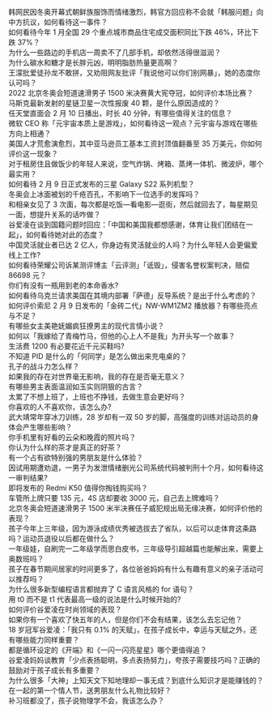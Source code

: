 韩网民因冬奥开幕式朝鲜族服饰而情绪激烈，韩官方回应称不会就「韩服问题」向中方抗议，如何看待这一事件？  
如何看待今年 1 月全国 29 个重点城市商品住宅成交面积同比下跌 46%，环比下跌 37%？  
为什么一些路边的手机店一周卖不了几部手机，却依然活得很滋润？  
为什么碳水和糖才是长胖元凶，明明脂肪热量更高啊？  
王濛批爱徒孙龙不敢拼，又劝阻网友批评「我说他可以你们别网暴」，她的态度你认可吗？  
2022 北京冬奥会短道速滑男子 1500 米决赛黄大宪夺冠，如何评价本场比赛？  
马斯克最新发射的星链卫星一次性报废 40 颗，是什么原因造成的？  
任天堂直面会 2 月 10 日播出，时长 40 分钟，有哪些值得关注的信息？  
微软 CEO 称「元宇宙本质上是游戏」，如何看待这一观点？元宇宙与游戏在哪些方向上相通？  
美国人才荒愈演愈烈，其中亚马逊员工基本工资封顶值翻番至 35 万美元，你如何评价这一现象？  
对于租房住且做饭少的年轻人来说，空气炸锅、烤箱、蒸烤一体机、微波炉，哪个最实用？  
如何看待 2 月 9 日正式发布的三星 Galaxy S22 系列机型？  
冬奥会上冰面被划的千疮百孔，不影响下一位选手的发挥吗？  
和相亲女见了 3 次面，每次都是吃饭—看电影—逛街，然后就回去了，每星期见一面，想提升关系的话咋做？  
谷爱凌在谈到国籍问题时回应：「中国和美国我都想感谢，体育让我们团结在一起」，如何看待她对此的态度？  
中国灵活就业者已达 2 亿人，你身边有灵活就业的人吗？为什么年轻人会更偏爱线上工作?  
如何看待荣耀公司诉某测评博主「云评测」「诋毁」，侵害名誉权案判决，赔偿 86698 元？  
你们有没有一瓶用到老的本命香水?  
如何看待乌克兰请求美国在其境内部署「萨德」反导系统？是出于什么考虑的？  
如何评价索尼 2 月 9 日发布的「金砖二代」NW-WM1ZM2 播放器？有哪些亮点与不足？  
有哪些女主美艳妩媚疯狂撩男主的现代言情小说？  
如何以「我嫁给了青梅竹马，但他的心上人不是我」为开头写一个故事？  
生活费 1200 有必要花近千元买鞋吗?  
不知道 PID 是什么的「何同学」是怎么做出来充电桌的？  
孔子的战斗力怎么样？  
如果我的存在对世界毫无影响，我的存在是否毫无意义？  
有哪些男主表面温润如玉实则阴狠的古言？  
太累了不想上班了，上班也不挣钱，去做生意会更好吗？  
你喜欢的人不喜欢你，该怎么办?  
武大靖常年穿冰刀训练，28 岁却有一双 50 岁的脚，高强度的训练对运动员的身体会产生哪些影响？  
你手机里有好看的云朵和晚霞的照片吗？  
你认为什么样的茶才是真正的好茶？  
有一个占有欲特别强的男朋友是什么体验？  
因试用期遭劝退，一男子为发泄情绪删光公司系统代码被判刑十个月，如何看待这一审判结果?  
即将发布的 Redmi K50 值得你掏钱购买吗？  
车管所上牌只要 135 元，4S 店却要收 3000 元，自己去上牌难吗？  
北京冬奥会短道速滑男子 1500 米半决赛任子威犯规出局无缘决赛，如何评价他的表现？  
孩子今年上三年级，因为游泳成绩优秀被选拔去了省队，以后可以走体育这条路吗？运动员退役以后都在做什么？  
一年级娃，自刷完一二年级学而思白皮书，三年级导引超越篇也能解出来，需要上奥数班吗？  
孩子在春节期间居家的时间更多了，各位爸爸妈妈有什么有趣有意义的亲子活动可以推荐吗？  
为什么很多新型编程语言都抛弃了 C 语言风格的 for 语句？  
用 t0 而不是 t1 代表最高一级的说法是什么时候开始的?  
如何评价谷爱凌在时尚领域的表现？  
如果你有一个喜欢了快五年的人，但是你们不会有结果，该怎么去忘记他？  
18 岁冠军谷爱凌：「我只有 0.1% 的天赋」，在孩子成长中，幸运与天赋之外，还有哪些能力同样重要？  
都是循环设定的《开端》和《一闪一闪亮星星》哪个更值得追？  
谷爱凌妈妈谈教育「少点表扬聪明，多点表扬努力」，夸孩子需要技巧吗？正确的鼓励对于孩子成长有多重要？  
为什么很多「大神」上知天文下知地理却一事无成？到底什么知识才是能赚钱的？  
在一起的第一个情人节，送男朋友什么礼物比较好？  
补习班都没了，孩子说物理学不会，我该怎么办？  
